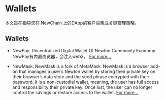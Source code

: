 # Wallets

本文旨在指导您在 NewChain 上的DApp的客户端集成关键管理策略。

## Wallets

- NewPay: Decentralized Digital Wallet Of Newton Community Economy. NewPay有内置浏览器，会注入web3。 [For more...](https://www.newtonproject.org/newpay/)

- NewMask: NewMask is a fork of MetaMask. NewMask is a browser add-on that manages a user’s Newton wallet by storing their private key on their browser’s data store and the seed phrase encrypted with their password. It is a non-custodial wallet, meaning, the user has full access and responsibility their private key. Once lost, the user can no longer control the savings or restore access to the wallet. [For more...](newmask.md)
